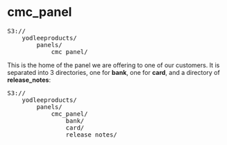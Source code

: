 cmc_panel
==============

<pre>
S3://
	yodleeproducts/
		panels/
			cmc_panel/
</pre>

This is the home of the panel we are offering to one of our customers.
It is separated into 3 directories, one for **bank**, one for **card**, and a directory of **release_notes**:

<pre>
S3://
	yodleeproducts/
		panels/
			cmc_panel/
				bank/
				card/
				release_notes/
</pre>

